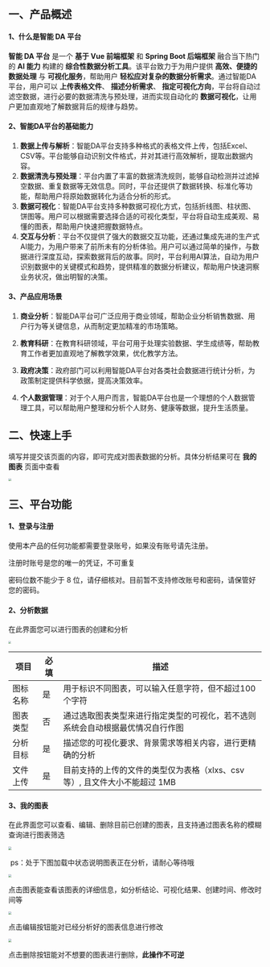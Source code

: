 ## 一、产品概述

#### 1、什么是智能 DA 平台

**智能 DA 平台** 是一个 **基于 Vue 前端框架** 和 **Spring  Boot 后端框架** 融合当下热门的 **AI 能力** 构建的 **综合性数据分析工具**。该平台致力于为用户提供 **高效、便捷的数据处理** 与 **可视化服务**，帮助用户 **轻松应对复杂的数据分析需求**。通过智能DA平台，用户可以 **上传表格文件**、 **描述分析需求**、 **指定可视化方向**，平台将自动过滤空数据，进行必要的数据清洗与预处理，进而实现自动化的 **数据可视化**，让用户更加直观地了解数据背后的规律与趋势。

#### 2、智能DA平台的基础能力

1. **数据上传与解析**：智能DA平台支持多种格式的表格文件上传，包括Excel、CSV等。平台能够自动识别文件格式，并对其进行高效解析，提取出数据内容。
2. **数据清洗与预处理**：平台内置了丰富的数据清洗规则，能够自动检测并过滤掉空数据、重复数据等无效信息。同时，平台还提供了数据转换、标准化等功能，帮助用户将原始数据转化为适合分析的形式。
3. **数据可视化**：智能DA平台支持多种数据可视化方式，包括折线图、柱状图、饼图等。用户可以根据需要选择合适的可视化类型，平台将自动生成美观、易懂的图表，帮助用户快速把握数据特点。
4. **交互与分析**：平台不仅提供了强大的数据交互功能，还通过集成先进的生产式AI能力，为用户带来了前所未有的分析体验。用户可以通过简单的操作，与数据进行深度互动，探索数据背后的故事。同时，平台利用AI算法，自动为用户识别数据中的关键模式和趋势，提供精准的数据分析建议，帮助用户快速洞察业务状况，做出明智的决策。

#### 3、产品应用场景

1. **商业分析**：智能DA平台可广泛应用于商业领域，帮助企业分析销售数据、用户行为等关键信息，从而制定更加精准的市场策略。

2. **教育科研**：在教育科研领域，平台可用于处理实验数据、学生成绩等，帮助教育工作者更加直观地了解教学效果，优化教学方法。

3. **政府决策**：政府部门可以利用智能DA平台对各类社会数据进行统计分析，为政策制定提供科学依据，提高决策效率。

4. **个人数据管理**：对于个人用户而言，智能DA平台也是一个理想的个人数据管理工具，可以帮助用户整理和分析个人财务、健康等数据，提升生活质量。

   

## 二、快速上手

填写并提交该页面的内容，即可完成对图表数据的分析。具体分析结果可在 **我的图表** 页面中查看

<img src="/md/fenxi.png" style="zoom:35%">



## 三、平台功能

#### 1、登录与注册

使用本产品的任何功能都需要登录账号，如果没有账号请先注册。

注册时账号是您的唯一的凭证，不可重复

密码位数不能少于 8 位，请仔细核对。目前暂不支持修改账号和密码，请保管好您的密码。

#### 2、分析数据

在此界面您可以进行图表的创建和分析

<img src="/md/fenxi.png" style="zoom:30%">

| 项目     | 必填 | 描述                                                         |
| -------- | ---- | ------------------------------------------------------------ |
| 图标名称 | 是   | 用于标识不同图表，可以输入任意字符，但不超过100个字符        |
| 图表类型 | 否   | 通过选取图表类型来进行指定类型的可视化，若不选则系统会自动根据最优情况自行作图 |
| 分析目标 | 是   | 描述您的可视化要求、背景需求等相关内容，进行更精确的分析     |
| 文件上传 | 是   | 目前支持的上传的文件的类型仅为表格（xlxs、csv等）, 且文件大小不能超过 1MB |

#### 3、我的图表

在此界面您可以查看、编辑、删除目前已创建的图表，且支持通过图表名称的模糊查询进行图表筛选

<img src="/md/allcharts.png" style="zoom:40%">

​	ps：处于下图加载中状态说明图表正在分析，请耐心等待哦

<img src="/md/loading.png" style="zoom:40%">


点击图表能查看该图表的详细信息，如分析结论、可视化结果、创建时间、修改时间等

<img src="/md/detail.png" style="zoom:40%">

点击编辑按钮能对已经分析好的图表信息进行修改

<img src="/md/edit.png" style="zoom:40%">


点击删除按钮能对不想要的图表进行删除，**此操作不可逆**